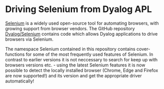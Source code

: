 # Driving Selenium from Dyalog APL

[Selenium](http://seleniumhq.org) is a widely used open-source tool for automating browsers, with growing support from browser vendors. The GitHub repository [Dyalog/Selenium](https://github.com/Dyalog/Selenium) contains code which allows Dyalog applications to drive browsers via Selenium.

The namespace Selenium contained in this repository contains cover-functions for some of the most frequently used features of Selenium. 
In contrast to earlier versions it is not neccessary to search for keep up with browsers versions etc. - using the latest Selenium features it is now possible to detect the locally installed browser (Chrome, Edge and Firefox are now supported!) and its version and get the appropriate driver automatically!
